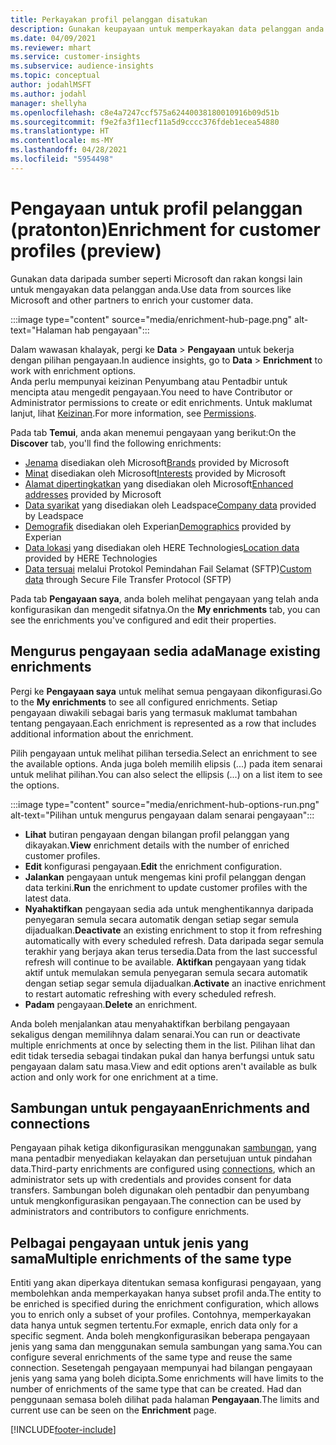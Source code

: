 ```yaml
---
title: Perkayakan profil pelanggan disatukan
description: Gunakan keupayaan untuk memperkayakan data pelanggan anda.
ms.date: 04/09/2021
ms.reviewer: mhart
ms.service: customer-insights
ms.subservice: audience-insights
ms.topic: conceptual
author: jodahlMSFT
ms.author: jodahl
manager: shellyha
ms.openlocfilehash: c8e4a7247ccf575a62440038180010916b09d51b
ms.sourcegitcommit: f9e2fa3f11ecf11a5d9cccc376fdeb1ecea54880
ms.translationtype: HT
ms.contentlocale: ms-MY
ms.lasthandoff: 04/28/2021
ms.locfileid: "5954498"
---
```

# <a name="enrichment-for-customer-profiles-preview"></a><span data-ttu-id="a23ca-103">Pengayaan untuk profil pelanggan (pratonton)</span><span class="sxs-lookup"><span data-stu-id="a23ca-103">Enrichment for customer profiles (preview)</span></span>

<span data-ttu-id="a23ca-104">Gunakan data daripada sumber seperti Microsoft dan rakan kongsi lain untuk mengayakan data pelanggan anda.</span><span class="sxs-lookup"><span data-stu-id="a23ca-104">Use data from sources like Microsoft and other partners to enrich your customer data.</span></span>

:::image type="content" source="media/enrichment-hub-page.png" alt-text="Halaman hab pengayaan":::

<span data-ttu-id="a23ca-106">Dalam wawasan khalayak, pergi ke **Data** > **Pengayaan** untuk bekerja dengan pilihan pengayaan.</span><span class="sxs-lookup"><span data-stu-id="a23ca-106">In audience insights, go to **Data** > **Enrichment** to work with enrichment options.</span></span>    
<span data-ttu-id="a23ca-107">Anda perlu mempunyai keizinan Penyumbang atau Pentadbir untuk mencipta atau mengedit pengayaan.</span><span class="sxs-lookup"><span data-stu-id="a23ca-107">You need to have Contributor or Administrator permissions to create or edit enrichments.</span></span> <span data-ttu-id="a23ca-108">Untuk maklumat lanjut, lihat [Keizinan](permissions.md).</span><span class="sxs-lookup"><span data-stu-id="a23ca-108">For more information, see [Permissions](permissions.md).</span></span>

<span data-ttu-id="a23ca-109">Pada tab **Temui**, anda akan menemui pengayaan yang berikut:</span><span class="sxs-lookup"><span data-stu-id="a23ca-109">On the **Discover** tab, you'll find the following enrichments:</span></span>

- <span data-ttu-id="a23ca-110">[Jenama](enrichment-microsoft.md) disediakan oleh Microsoft</span><span class="sxs-lookup"><span data-stu-id="a23ca-110">[Brands](enrichment-microsoft.md) provided by Microsoft</span></span>
- <span data-ttu-id="a23ca-111">[Minat](enrichment-microsoft.md) disediakan oleh Microsoft</span><span class="sxs-lookup"><span data-stu-id="a23ca-111">[Interests](enrichment-microsoft.md) provided by Microsoft</span></span>
- <span data-ttu-id="a23ca-112">[Alamat dipertingkatkan](enrichment-enhanced-addresses.md) yang disediakan oleh Microsoft</span><span class="sxs-lookup"><span data-stu-id="a23ca-112">[Enhanced addresses](enrichment-enhanced-addresses.md) provided by Microsoft</span></span>
- <span data-ttu-id="a23ca-113">[Data syarikat](enrichment-leadspace.md) yang disediakan oleh Leadspace</span><span class="sxs-lookup"><span data-stu-id="a23ca-113">[Company data](enrichment-leadspace.md) provided by Leadspace</span></span>
- <span data-ttu-id="a23ca-114">[Demografik](enrichment-experian.md) disediakan oleh Experian</span><span class="sxs-lookup"><span data-stu-id="a23ca-114">[Demographics](enrichment-experian.md) provided by Experian</span></span>
- <span data-ttu-id="a23ca-115">[Data lokasi](enrichment-here.md) yang disediakan oleh HERE Technologies</span><span class="sxs-lookup"><span data-stu-id="a23ca-115">[Location data](enrichment-here.md) provided by HERE Technologies</span></span>
- <span data-ttu-id="a23ca-116">[Data tersuai](enrichment-SFTP-custom-import.md) melalui Protokol Pemindahan Fail Selamat (SFTP)</span><span class="sxs-lookup"><span data-stu-id="a23ca-116">[Custom data](enrichment-SFTP-custom-import.md) through Secure File Transfer Protocol (SFTP)</span></span>

<span data-ttu-id="a23ca-117">Pada tab **Pengayaan saya**, anda boleh melihat pengayaan yang telah anda konfigurasikan dan mengedit sifatnya.</span><span class="sxs-lookup"><span data-stu-id="a23ca-117">On the **My enrichments** tab, you can see the enrichments you've configured and edit their properties.</span></span>

## <a name="manage-existing-enrichments"></a><span data-ttu-id="a23ca-118">Mengurus pengayaan sedia ada</span><span class="sxs-lookup"><span data-stu-id="a23ca-118">Manage existing enrichments</span></span>

<span data-ttu-id="a23ca-119">Pergi ke **Pengayaan saya** untuk melihat semua pengayaan dikonfigurasi.</span><span class="sxs-lookup"><span data-stu-id="a23ca-119">Go to the **My enrichments** to see all configured enrichments.</span></span> <span data-ttu-id="a23ca-120">Setiap pengayaan diwakili sebagai baris yang termasuk maklumat tambahan tentang pengayaan.</span><span class="sxs-lookup"><span data-stu-id="a23ca-120">Each enrichment is represented as a row that includes additional information about the enrichment.</span></span>

<span data-ttu-id="a23ca-121">Pilih pengayaan untuk melihat pilihan tersedia.</span><span class="sxs-lookup"><span data-stu-id="a23ca-121">Select an enrichment to see the available options.</span></span> <span data-ttu-id="a23ca-122">Anda juga boleh memilih elipsis (...) pada item senarai untuk melihat pilihan.</span><span class="sxs-lookup"><span data-stu-id="a23ca-122">You can also select the ellipsis (...) on a list item to see the options.</span></span>

:::image type="content" source="media/enrichment-hub-options-run.png" alt-text="Pilihan untuk mengurus pengayaan dalam senarai pengayaan":::

- <span data-ttu-id="a23ca-124">**Lihat** butiran pengayaan dengan bilangan profil pelanggan yang dikayakan.</span><span class="sxs-lookup"><span data-stu-id="a23ca-124">**View** enrichment details with the number of enriched customer profiles.</span></span>
- <span data-ttu-id="a23ca-125">**Edit** konfigurasi pengayaan.</span><span class="sxs-lookup"><span data-stu-id="a23ca-125">**Edit** the enrichment configuration.</span></span>
- <span data-ttu-id="a23ca-126">**Jalankan** pengayaan untuk mengemas kini profil pelanggan dengan data terkini.</span><span class="sxs-lookup"><span data-stu-id="a23ca-126">**Run** the enrichment to update customer profiles with the latest data.</span></span>
- <span data-ttu-id="a23ca-127">**Nyahaktifkan** pengayaan sedia ada untuk menghentikannya daripada penyegaran semula secara automatik dengan setiap segar semula dijadualkan.</span><span class="sxs-lookup"><span data-stu-id="a23ca-127">**Deactivate** an existing enrichment to stop it from refreshing automatically with every scheduled refresh.</span></span> <span data-ttu-id="a23ca-128">Data daripada segar semula terakhir yang berjaya akan terus tersedia.</span><span class="sxs-lookup"><span data-stu-id="a23ca-128">Data from the last successful refresh will continue to be available.</span></span> <span data-ttu-id="a23ca-129">**Aktifkan** pengayaan yang tidak aktif untuk memulakan semula penyegaran semula secara automatik dengan setiap segar semula dijadualkan.</span><span class="sxs-lookup"><span data-stu-id="a23ca-129">**Activate** an inactive enrichment to restart automatic refreshing with every scheduled refresh.</span></span>
- <span data-ttu-id="a23ca-130">**Padam** pengayaan.</span><span class="sxs-lookup"><span data-stu-id="a23ca-130">**Delete** an enrichment.</span></span>

<span data-ttu-id="a23ca-131">Anda boleh menjalankan atau menyahaktifkan berbilang pengayaan sekaligus dengan memilihnya dalam senarai.</span><span class="sxs-lookup"><span data-stu-id="a23ca-131">You can run or deactivate multiple enrichments at once by selecting them in the list.</span></span> <span data-ttu-id="a23ca-132">Pilihan lihat dan edit tidak tersedia sebagai tindakan pukal dan hanya berfungsi untuk satu pengayaan dalam satu masa.</span><span class="sxs-lookup"><span data-stu-id="a23ca-132">View and edit options aren't available as bulk action and only work for one enrichment at a time.</span></span>

## <a name="enrichments-and-connections"></a><span data-ttu-id="a23ca-133">Sambungan untuk pengayaan</span><span class="sxs-lookup"><span data-stu-id="a23ca-133">Enrichments and connections</span></span>

<span data-ttu-id="a23ca-134">Pengayaan pihak ketiga dikonfigurasikan menggunakan [sambungan](connections.md), yang mana pentadbir menyediakan kelayakan dan persetujuan untuk pindahan data.</span><span class="sxs-lookup"><span data-stu-id="a23ca-134">Third-party enrichments are configured using [connections](connections.md), which an administrator sets up with credentials and provides consent for data transfers.</span></span> <span data-ttu-id="a23ca-135">Sambungan boleh digunakan oleh pentadbir dan penyumbang untuk mengkonfigurasikan pengayaan.</span><span class="sxs-lookup"><span data-stu-id="a23ca-135">The connection can be used by administrators and contributors to configure enrichments.</span></span>  

## <a name="multiple-enrichments-of-the-same-type"></a><span data-ttu-id="a23ca-136">Pelbagai pengayaan untuk jenis yang sama</span><span class="sxs-lookup"><span data-stu-id="a23ca-136">Multiple enrichments of the same type</span></span>

<span data-ttu-id="a23ca-137">Entiti yang akan diperkaya ditentukan semasa konfigurasi pengayaan, yang membolehkan anda memperkayakan hanya subset profil anda.</span><span class="sxs-lookup"><span data-stu-id="a23ca-137">The entity to be enriched is specified during the enrichment configuration, which allows you to enrich only a subset of your profiles.</span></span> <span data-ttu-id="a23ca-138">Contohnya, memperkayakan data hanya untuk segmen tertentu.</span><span class="sxs-lookup"><span data-stu-id="a23ca-138">For exmaple, enrich data only for a specific segment.</span></span> <span data-ttu-id="a23ca-139">Anda boleh mengkonfigurasikan beberapa pengayaan jenis yang sama dan menggunakan semula sambungan yang sama.</span><span class="sxs-lookup"><span data-stu-id="a23ca-139">You can configure several enrichments of the same type and reuse the same connection.</span></span> <span data-ttu-id="a23ca-140">Sesetengah pengayaan mempunyai had bilangan pengayaan jenis yang sama yang boleh dicipta.</span><span class="sxs-lookup"><span data-stu-id="a23ca-140">Some enrichments will have limits to the number of enrichments of the same type that can be created.</span></span> <span data-ttu-id="a23ca-141">Had dan penggunaan semasa boleh dilihat pada halaman **Pengayaan**.</span><span class="sxs-lookup"><span data-stu-id="a23ca-141">The limits and current use can be seen on the **Enrichment** page.</span></span>

[!INCLUDE[footer-include](../includes/footer-banner.md)]
